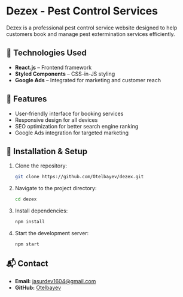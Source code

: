 # Dezex - Pest Control Services

Dezex is a professional pest control service website designed to help customers book and manage pest extermination services efficiently.

## 🚀 Technologies Used
- **React.js** – Frontend framework
- **Styled Components** – CSS-in-JS styling
- **Google Ads** – Integrated for marketing and customer reach

## 📂 Features
- User-friendly interface for booking services
- Responsive design for all devices
- SEO optimization for better search engine ranking
- Google Ads integration for targeted marketing

## 🔧 Installation & Setup
1. Clone the repository:
   ```sh
   git clone https://github.com/Otelbayev/dezex.git
   ```
2. Navigate to the project directory:
   ```sh
   cd dezex
   ```
3. Install dependencies:
   ```sh
   npm install
   ```
4. Start the development server:
   ```sh
   npm start
   ```

## 📬 Contact
- **Email:** [jasurdev1604@gmail.com](mailto:jasurdev1604@gmail.com)
- **GitHub:** [Otelbayev](https://github.com/Otelbayev/dezex)

